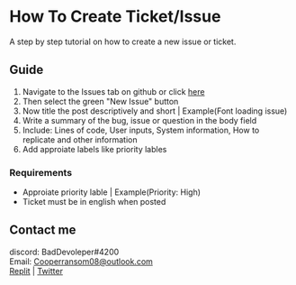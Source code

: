# How To Create Ticket/Issue
A step by step tutorial on how to create a new issue or ticket.

## Guide
1. Navigate to the Issues tab on github or click [here](https://github.com/itzCozi/The-Daily-Compress/issues)
2. Then select the green "New Issue" button
3. Now title the post descriptively and short | Example(Font loading issue)
4. Write a summary of the bug, issue or question in the body field
5. Include: Lines of code, User inputs, System information, How to replicate and other information
6. Add approiate labels like priority lables

### Requirements
* Approiate priority lable | Example(Priority: High)
* Ticket must be in english when posted

## Contact me
discord: BadDevoleper#4200                                                                                                                                             
Email: Cooperransom08@outlook.com                                                                                                                                      
[Replit](https://replit.com/@cozi08) | 
[Twitter](https://twitter.com/ransom_cooper)
